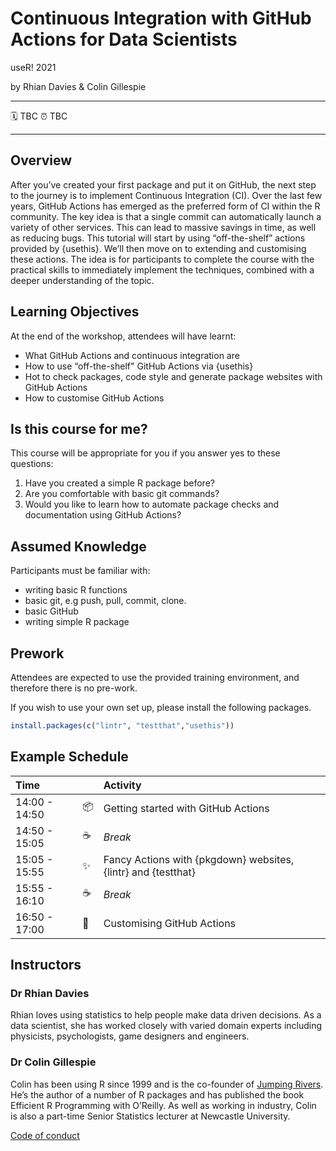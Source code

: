 # Continuous Integration with GitHub Actions for Data Scientists

useR! 2021

by Rhian Davies & Colin Gillespie

-----

:spiral_calendar: TBC
:alarm_clock: TBC

-----

## Overview

After you’ve created your first package and put it on GitHub, the next step to the journey is to implement Continuous Integration (CI). Over the last few years, GitHub Actions has emerged as the preferred form of CI within the R community. The key idea is that a single commit can automatically launch a variety of other services. This can lead to massive savings in time, as well as reducing bugs.
This tutorial will start by using “off-the-shelf” actions provided by {usethis}. We’ll then move on to extending and customising these actions. The idea is for participants to complete the course with the practical skills to immediately implement the techniques, combined with a deeper understanding of the topic.

## Learning Objectives

At the end of the workshop, attendees will have learnt:

* What GitHub Actions and continuous integration are
* How to use “off-the-shelf" GitHub Actions via {usethis}
* Hot to check packages, code style and generate package websites with GitHub Actions
* How to customise GitHub Actions

## Is this course for me?

This course will be appropriate for you if you answer yes to these questions:

1. Have you created a simple R package before?
2. Are you comfortable with basic git commands?
3. Would you like to learn how to automate package checks and documentation using GitHub Actions?

## Assumed Knowledge

Participants must be familiar with:

* writing basic R functions
* basic git, e.g push, pull, commit, clone. 
* basic GitHub
* writing simple R package

## Prework

Attendees are expected to use the provided training environment, and therefore there is no pre-work.

If you wish to use your own set up, please install the following packages.

```r
install.packages(c("lintr", "testthat","usethis"))
```


## Example Schedule

| Time          |          | Activity                                                    |
| :------------ | -------- | :---------------------------------------------------------- |
| 14:00 - 14:50 | :package:        | Getting started with GitHub Actions |
| 14:50 - 15:05 | :coffee: | *Break*                                                     |
| 15:05 - 15:55 |    :sparkles:      | Fancy Actions with {pkgdown} websites, {lintr} and {testthat} |
| 15:55 - 16:10 | :coffee: | *Break*                                                     |
| 16:50 - 17:00 |      :nail_care:	    | Customising GitHub Actions                                  |

## Instructors

### Dr Rhian Davies

Rhian loves using statistics to help people make data driven decisions.
As a data scientist, she has worked closely with varied domain experts
including physicists, psychologists, game designers and engineers.

### Dr Colin Gillespie

Colin has been using R since 1999 and is the co-founder of [Jumping
Rivers](https://www.jumpingrivers.com). He’s the author of a number of R
packages and has published the book Efficient R Programming with
O’Reilly. As well as working in industry, Colin is also a part-time
Senior Statistics lecturer at Newcastle University.

[Code of conduct](https://user2021.r-project.org/participation/coc/)

